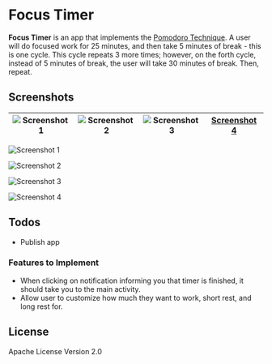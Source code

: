 # Focus Timer

**Focus Timer** is an app that implements the [Pomodoro Technique](https://en.wikipedia.org/wiki/Pomodoro_Technique).
A user will do focused work for 25 minutes, and then take 5 minutes of break - this is one cycle. This cycle repeats
3 more times; however, on the forth cycle, instead of 5 minutes of break, the user will
take 30 minutes of break. Then, repeat.

## Screenshots

| ![Screenshot 1][screenshot1] | ![Screenshot 2][screenshot2]  | ![Screenshot 3][screenshot3] | [Screenshot 4][screenshot4] |
| ---------------------------- | ----------------------------- | ---------------------------- | --------------------------- |

![Screenshot 1][screenshot1]
 
![Screenshot 2][screenshot2] 

![Screenshot 3][screenshot3] 

![Screenshot 4][screenshot4] 

## Todos

- Publish app

### Features to Implement

- When clicking on notification informing you that timer is finished, it
should take you to the main activity. 
- Allow user to customize how much they want to work, short rest, and 
long rest for.

[screenshot1]: ./screenshots/screenshot1.png
[screenshot2]: ./screenshots/screenshot2.png
[screenshot3]: ./screenshots/screenshot3.png
[screenshot4]: ./screenshots/screenshot4.png

## License

Apache License Version 2.0
